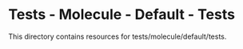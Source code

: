# Tests - Molecule - Default - Tests

This directory contains resources for tests/molecule/default/tests.
